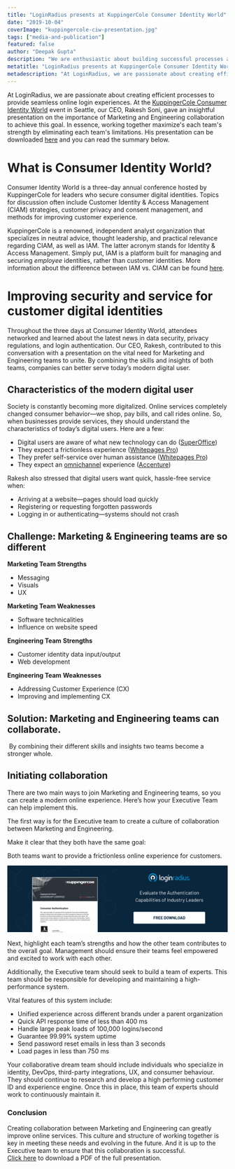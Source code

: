 ```yaml
---
title: "LoginRadius presents at KuppingerCole Consumer Identity World"
date: "2019-10-04"
coverImage: "kuppingercole-ciw-presentation.jpg"
tags: ["media-and-publication"]
featured: false 
author: "Deepak Gupta"
description: "We are enthusiastic about building successful processes at LoginRadius to provide smooth online login experiences. Our CEO, Rakesh Soni, gave an informative presentation at the KuppingerCole Customer Identity World event in Seattle on the importance of collaboration between Marketing and Engineering to achieve this objective. In essence, working together maximises the power of each team by minimising the shortcomings of each team. It is possible to download his presentation here and you can read the review below."
metatitle: "LoginRadius presents at KuppingerCole Consumer Identity World | LoginRadius"
metadescription: "At LoginRadius, we are passionate about creating efficient processes to provide seamless online login experiences. At the KuppingerCole Consumer Identity World event in Seattle, our CEO, Rakesh Soni, gave an insightful presentation on the importance of Marketing and Engineering collaboration to achieve this goal. In essence, working together maximize's each team's strength by eliminating each team's limitations. His presentation can be downloaded here and you can read the summary below."
---
```


At LoginRadius, we are passionate about creating efficient processes to provide seamless online login experiences. At the [KuppingerCole Consumer Identity World](https://www.kuppingercole.com/events/ciwusa2019) event in Seattle, our CEO, Rakesh Soni, gave an insightful presentation on the importance of Marketing and Engineering collaboration to achieve this goal. In essence, working together maximize's each team's strength by eliminating each team's limitations. His presentation can be downloaded [here](http://go.pardot.com/l/547662/2019-10-01/725pkx/547662/299407/LoginRadiusBlog_KCCIW2019.pdf) and you can read the summary below. 

# What is Consumer Identity World?

Consumer Identity World is a three-day annual conference hosted by KuppingerCole for leaders who secure consumer digital identities. Topics for discussion often include Customer Identity & Access Management (CIAM) strategies, customer privacy and consent management, and methods for improving customer experience.  

KuppingerCole is a renowned, independent analyst organization that specializes in neutral advice, thought leadership, and practical relevance regarding CIAM, as well as IAM. The latter acronym stands for Identity & Access Management. Simply put, IAM is a platform built for managing and securing _employee_ identities, rather than customer identities. More information about the difference between IAM vs. CIAM can be found [here](https://www.loginradius.com/blog/2019/03/iam-vs-ciam/).

# Improving security and service for customer digital identities

Throughout the three days at Consumer Identity World, attendees networked and learned about the latest news in data security, privacy regulations, and login authentication. Our CEO, Rakesh, contributed to this conversation with a presentation on the vital need for Marketing and Engineering teams to unite. By combining the skills and insights of both teams, companies can better serve today’s modern digital user. 

## Characteristics of the modern digital user

Society is constantly becoming more digitalized. Online services completely changed consumer behavior—we shop, pay bills, and call rides online. So, when businesses provide services, they should understand the characteristics of today’s digital users. Here are a few:  

- Digital users are aware of what new technology can do ([SuperOffice](https://www.superoffice.com/blog/digital-transformation/))
- They expect a frictionless experience ([Whitepages Pro](https://www.globenewswire.com/news-release/2018/08/21/1554497/0/en/New-Report-Shows-Identity-Verification-a-Priority-for-eCommerce-and-Online-Lending-Businesses.html))
- They prefer self-service over human assistance ([Whitepages Pro](https://www.superoffice.com/blog/customer-self-service/))
- They expect an [omnichannel](https://www.loginradius.com/blog/2020/04/omnichannel-customer-experience/) experience ([Accenture](https://www.accenture.com/us-en/~/media/accenture/conversion-assets/dotcom/documents/global/pdf/technology_7/accenture-customer-desires-vs-retailer-capabilities.pdf))

Rakesh also stressed that digital users want quick, hassle-free service when: 

- Arriving at a website—pages should load quickly 
- Registering or requesting forgotten passwords 
- Logging in or authenticating—systems should not crash



## Challenge: Marketing & Engineering teams are so different

**Marketing Team Strengths**

- Messaging
- Visuals
- UX

**Marketing Team Weaknesses**

- Software technicalities
- Influence on website speed

**Engineering Team** **Strengths**

- Customer identity data input/output 
- Web development

**Engineering Team** **Weaknesses**

- Addressing Customer Experience (CX) 
- Improving and implementing CX 

## Solution: Marketing and Engineering teams can collaborate.

 By combining their different skills and insights two teams become a stronger whole.


## Initiating collaboration

There are two main ways to join Marketing and Engineering teams, so you can create a modern online experience. Here’s how your Executive Team can help implement this.

The first way is for the Executive team to create a culture of collaboration between Marketing and Engineering. 

Make it clear that they both have the same goal:

Both teams want to provide a frictionless online experience for customers. 

[![kuppingercole](kuppingercole.png)](https://www.loginradius.com/resource/kuppingercole-2019-consumer-authentication-report)

Next, highlight each team’s strengths and how the other team contributes to the overall goal. Management should ensure their teams feel empowered and excited to work with each other. 

Additionally, the Executive team should seek to build a team of experts. This team should be responsible for developing and maintaining a high-performance system. 

Vital features of this system include:

- Unified experience across different brands under a parent organization
- Quick API response time of less than 400 ms
- Handle large peak loads of 100,000 logins/second
- Guarantee 99.99% system uptime
- Send password reset emails in less than 3 seconds
- Load pages in less than 750 ms

Your collaborative dream team should include individuals who specialize in identity, DevOps, third-party integrations, UX, and consumer behaviour. They should continue to research and develop a high performing customer ID and experience engine. Once this in place, this team of experts should work to continuously maintain it. 

### Conclusion

Creating collaboration between Marketing and Engineering can greatly improve online services. This culture and structure of working together is key in meeting these needs and evolving in the future. And it is up to the Executive team to ensure that this collaboration is successful.   
[Click here](http://go.pardot.com/l/547662/2019-10-01/725pkx/547662/299407/LoginRadiusBlog_KCCIW2019.pdf) to download a PDF of the full presentation.
